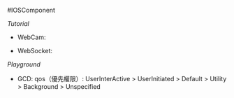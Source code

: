#IOSComponent

*Tutorial*

- WebCam: 

- WebSocket:


*Playground*

- GCD: 
    qos（優先權限）: UserInterActive > UserInitiated > Default > Utility > Background > Unspecified
    
